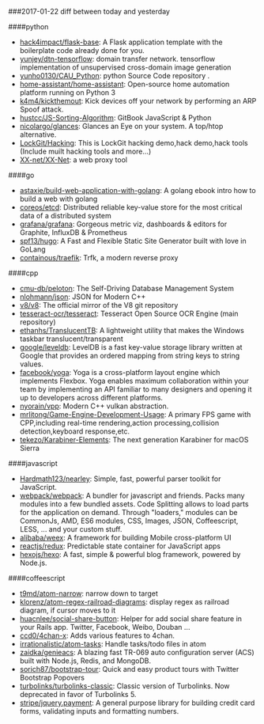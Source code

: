 ###2017-01-22
diff between today and yesterday

####python
* [hack4impact/flask-base](https://github.com/hack4impact/flask-base): A Flask application template with the boilerplate code already done for you.
* [yunjey/dtn-tensorflow](https://github.com/yunjey/dtn-tensorflow): domain transfer network. tensorflow implementation of unsupervised cross-domain image generation
* [yunho0130/CAU_Python](https://github.com/yunho0130/CAU_Python):  python   Source Code   repository .
* [home-assistant/home-assistant](https://github.com/home-assistant/home-assistant):  Open-source home automation platform running on Python 3
* [k4m4/kickthemout](https://github.com/k4m4/kickthemout):  Kick devices off your network by performing an ARP Spoof attack.
* [hustcc/JS-Sorting-Algorithm](https://github.com/hustcc/JS-Sorting-Algorithm):  GitBook   JavaScript & Python 
* [nicolargo/glances](https://github.com/nicolargo/glances): Glances an Eye on your system. A top/htop alternative.
* [LockGit/Hacking](https://github.com/LockGit/Hacking): This is LockGit hacking demo,hack demo,hack tools (Include muilt hacking tools and more...)
* [XX-net/XX-Net](https://github.com/XX-net/XX-Net): a web proxy tool

####go
* [astaxie/build-web-application-with-golang](https://github.com/astaxie/build-web-application-with-golang): A golang ebook intro how to build a web with golang
* [coreos/etcd](https://github.com/coreos/etcd): Distributed reliable key-value store for the most critical data of a distributed system
* [grafana/grafana](https://github.com/grafana/grafana): Gorgeous metric viz, dashboards & editors for Graphite, InfluxDB & Prometheus
* [spf13/hugo](https://github.com/spf13/hugo): A Fast and Flexible Static Site Generator built with love in GoLang
* [containous/traefik](https://github.com/containous/traefik): Trfk, a modern reverse proxy

####cpp
* [cmu-db/peloton](https://github.com/cmu-db/peloton): The Self-Driving Database Management System
* [nlohmann/json](https://github.com/nlohmann/json): JSON for Modern C++
* [v8/v8](https://github.com/v8/v8): The official mirror of the V8 git repository
* [tesseract-ocr/tesseract](https://github.com/tesseract-ocr/tesseract): Tesseract Open Source OCR Engine (main repository)
* [ethanhs/TranslucentTB](https://github.com/ethanhs/TranslucentTB): A lightweight utility that makes the Windows taskbar translucent/transparent
* [google/leveldb](https://github.com/google/leveldb): LevelDB is a fast key-value storage library written at Google that provides an ordered mapping from string keys to string values.
* [facebook/yoga](https://github.com/facebook/yoga): Yoga is a cross-platform layout engine which implements Flexbox. Yoga enables maximum collaboration within your team by implementing an API familiar to many designers and opening it up to developers across different platforms.
* [nyorain/vpp](https://github.com/nyorain/vpp): Modern C++ vulkan abstraction.
* [mrlitong/Game-Engine-Development-Usage](https://github.com/mrlitong/Game-Engine-Development-Usage): A primary FPS game with CPP,including real-time rendering,action processing,collision detection,keyboard response,etc.
* [tekezo/Karabiner-Elements](https://github.com/tekezo/Karabiner-Elements): The next generation Karabiner for macOS Sierra

####javascript
* [Hardmath123/nearley](https://github.com/Hardmath123/nearley): Simple, fast, powerful parser toolkit for JavaScript.
* [webpack/webpack](https://github.com/webpack/webpack): A bundler for javascript and friends. Packs many modules into a few bundled assets. Code Splitting allows to load parts for the application on demand. Through "loaders," modules can be CommonJs, AMD, ES6 modules, CSS, Images, JSON, Coffeescript, LESS, ... and your custom stuff.
* [alibaba/weex](https://github.com/alibaba/weex): A framework for building Mobile cross-platform UI
* [reactjs/redux](https://github.com/reactjs/redux): Predictable state container for JavaScript apps
* [hexojs/hexo](https://github.com/hexojs/hexo): A fast, simple & powerful blog framework, powered by Node.js.

####coffeescript
* [t9md/atom-narrow](https://github.com/t9md/atom-narrow): narrow down to target
* [klorenz/atom-regex-railroad-diagrams](https://github.com/klorenz/atom-regex-railroad-diagrams): display regex as railroad diagram, if cursor moves to it
* [huacnlee/social-share-button](https://github.com/huacnlee/social-share-button): Helper for add social share feature in your Rails app. Twitter, Facebook, Weibo, Douban ...
* [ccd0/4chan-x](https://github.com/ccd0/4chan-x): Adds various features to 4chan.
* [irrationalistic/atom-tasks](https://github.com/irrationalistic/atom-tasks): Handle tasks/todo files in atom
* [zaidka/genieacs](https://github.com/zaidka/genieacs): A blazing fast TR-069 auto configuration server (ACS) built with Node.js, Redis, and MongoDB.
* [sorich87/bootstrap-tour](https://github.com/sorich87/bootstrap-tour): Quick and easy product tours with Twitter Bootstrap Popovers
* [turbolinks/turbolinks-classic](https://github.com/turbolinks/turbolinks-classic): Classic version of Turbolinks. Now deprecated in favor of Turbolinks 5.
* [stripe/jquery.payment](https://github.com/stripe/jquery.payment): A general purpose library for building credit card forms, validating inputs and formatting numbers.
